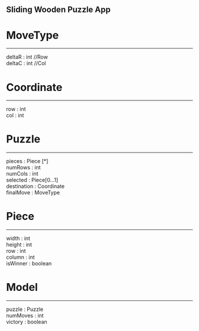 ## Sliding Wooden Puzzle App

# MoveType
--------
deltaR  : int //Row <br />
deltaC  : int //Col <br />


# Coordinate
----------
row : int <br />
col : int <br />


# Puzzle
------
pieces      : Piece [*] <br />
numRows     : int <br />
numCols     : int <br />
selected    : Piece[0...1] <br />
destination : Coordinate <br />
finalMove   : MoveType <br />


# Piece
------
width       : int <br />
height      : int <br />
row         : int <br />
column      : int <br />
isWinner    : boolean <br />


# Model
------
puzzle      : Puzzle <br />
numMoves    : int <br />
victory     : boolean <br />